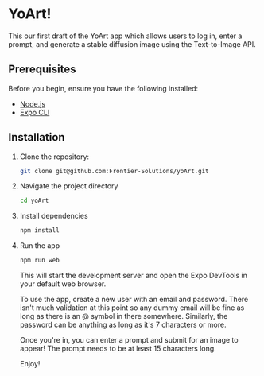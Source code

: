 # YoArt!

This our first draft of the YoArt app which allows users to log in, enter a prompt, and generate a stable diffusion image using the Text-to-Image API.

## Prerequisites

Before you begin, ensure you have the following installed:

- [Node.js](https://nodejs.org/)
- [Expo CLI](https://docs.expo.dev/get-started/installation/)

## Installation

1. Clone the repository:

   ```bash
   git clone git@github.com:Frontier-Solutions/yoArt.git
   ```

2. Navigate the project directory
   ```bash
   cd yoArt
   ```
3. Install dependencies
   ```bash
   npm install
   ```
4. Run the app

   ```bash
   npm run web
   ```

   This will start the development server and open the Expo DevTools in your default web browser.

   To use the app, create a new user with an email and password. There isn't much validation at this point so any dummy email will be fine as long as there is an @ symbol in there somewhere. Similarly, the password can be anything as long as it's 7 characters or more.

   Once you're in, you can enter a prompt and submit for an image to appear! The prompt needs to be at least 15 characters long.

   Enjoy!
